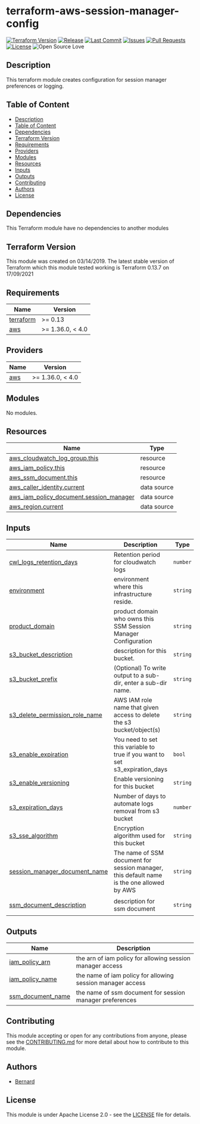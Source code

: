 # terraform-aws-session-manager-config

[![Terraform Version](https://img.shields.io/badge/Terraform%20Version->=0.13.0,<=0.13.7-blue.svg)](https://releases.hashicorp.com/terraform/)
[![Release](https://img.shields.io/github/release/traveloka/terraform-aws-session-manager-config.svg)](https://github.com/traveloka/terraform-aws-session-manager-config/releases)
[![Last Commit](https://img.shields.io/github/last-commit/traveloka/terraform-aws-session-manager-config.svg)](https://github.com/traveloka/terraform-aws-session-manager-config/commits/master)
[![Issues](https://img.shields.io/github/issues/traveloka/terraform-aws-session-manager-config.svg)](https://github.com/traveloka/terraform-aws-session-manager-config/issues)
[![Pull Requests](https://img.shields.io/github/issues-pr/traveloka/terraform-aws-session-manager-config.svg)](https://github.com/traveloka/terraform-aws-session-manager-config/pulls)
[![License](https://img.shields.io/github/license/traveloka/terraform-aws-session-manager-config.svg)](https://github.com/traveloka/terraform-aws-session-manager-config/blob/master/LICENSE)
![Open Source Love](https://badges.frapsoft.com/os/v1/open-source.png?v=103)

## Description

This terraform module creates configuration for session manager preferences or logging. 


## Table of Content
- [Description](#description)
- [Table of Content](#table-of-content)
- [Dependencies](#dependencies)
- [Terraform Version](#terraform-version)
- [Requirements](#requirements)
- [Providers](#providers)
- [Modules](#modules)
- [Resources](#resources)
- [Inputs](#inputs)
- [Outputs](#outputs)
- [Contributing](#contributing)
- [Authors](#authors)
- [License](#license)


## Dependencies

This Terraform module have no dependencies to another modules


## Terraform Version
This module was created on 03/14/2019. The latest stable version of Terraform which this module tested working is Terraform 0.13.7 on 17/09/2021


<!-- BEGINNING OF PRE-COMMIT-TERRAFORM DOCS HOOK -->
## Requirements

| Name | Version |
|------|---------|
| <a name="requirement_terraform"></a> [terraform](#requirement\_terraform) | >= 0.13 |
| <a name="requirement_aws"></a> [aws](#requirement\_aws) | >= 1.36.0, < 4.0 |

## Providers

| Name | Version |
|------|---------|
| <a name="provider_aws"></a> [aws](#provider\_aws) | >= 1.36.0, < 4.0 |

## Modules

No modules.

## Resources

| Name | Type |
|------|------|
| [aws_cloudwatch_log_group.this](https://registry.terraform.io/providers/hashicorp/aws/latest/docs/resources/cloudwatch_log_group) | resource |
| [aws_iam_policy.this](https://registry.terraform.io/providers/hashicorp/aws/latest/docs/resources/iam_policy) | resource |
| [aws_ssm_document.this](https://registry.terraform.io/providers/hashicorp/aws/latest/docs/resources/ssm_document) | resource |
| [aws_caller_identity.current](https://registry.terraform.io/providers/hashicorp/aws/latest/docs/data-sources/caller_identity) | data source |
| [aws_iam_policy_document.session_manager](https://registry.terraform.io/providers/hashicorp/aws/latest/docs/data-sources/iam_policy_document) | data source |
| [aws_region.current](https://registry.terraform.io/providers/hashicorp/aws/latest/docs/data-sources/region) | data source |

## Inputs

| Name | Description | Type | Default | Required |
|------|-------------|------|---------|:--------:|
| <a name="input_cwl_logs_retention_days"></a> [cwl\_logs\_retention\_days](#input\_cwl\_logs\_retention\_days) | Retention period for cloudwatch logs | `number` | `120` | no |
| <a name="input_environment"></a> [environment](#input\_environment) | environment where this infrastructure reside. | `string` | n/a | yes |
| <a name="input_product_domain"></a> [product\_domain](#input\_product\_domain) | product domain who owns this SSM Session Manager Configuration | `string` | n/a | yes |
| <a name="input_s3_bucket_description"></a> [s3\_bucket\_description](#input\_s3\_bucket\_description) | description for this bucket. | `string` | `"s3 bucket to store SSM session manager logs"` | no |
| <a name="input_s3_bucket_prefix"></a> [s3\_bucket\_prefix](#input\_s3\_bucket\_prefix) | (Optional) To write output to a sub-dir, enter a sub-dir name. | `string` | `""` | no |
| <a name="input_s3_delete_permission_role_name"></a> [s3\_delete\_permission\_role\_name](#input\_s3\_delete\_permission\_role\_name) | AWS IAM role name that given access to delete the s3 bucket/object(s) | `string` | `"SuperAdmin"` | no |
| <a name="input_s3_enable_expiration"></a> [s3\_enable\_expiration](#input\_s3\_enable\_expiration) | You need to set this variable to true if you want to set s3\_expiration\_days | `bool` | `true` | no |
| <a name="input_s3_enable_versioning"></a> [s3\_enable\_versioning](#input\_s3\_enable\_versioning) | Enable versioning for this bucket | `string` | `"true"` | no |
| <a name="input_s3_expiration_days"></a> [s3\_expiration\_days](#input\_s3\_expiration\_days) | Number of days to automate logs removal from s3 bucket | `number` | `1` | no |
| <a name="input_s3_sse_algorithm"></a> [s3\_sse\_algorithm](#input\_s3\_sse\_algorithm) | Encryption algorithm used for this bucket | `string` | `"AES256"` | no |
| <a name="input_session_manager_document_name"></a> [session\_manager\_document\_name](#input\_session\_manager\_document\_name) | The name of SSM document for session manager, this default name is the one allowed by AWS | `string` | `"SSM-SessionManagerRunShell"` | no |
| <a name="input_ssm_document_description"></a> [ssm\_document\_description](#input\_ssm\_document\_description) | description for ssm document | `string` | `"document to hold regional session manager preferences"` | no |

## Outputs

| Name | Description |
|------|-------------|
| <a name="output_iam_policy_arn"></a> [iam\_policy\_arn](#output\_iam\_policy\_arn) | the arn of iam policy for allowing session manager access |
| <a name="output_iam_policy_name"></a> [iam\_policy\_name](#output\_iam\_policy\_name) | the name of iam policy for allowing session manager access |
| <a name="output_ssm_document_name"></a> [ssm\_document\_name](#output\_ssm\_document\_name) | the name of ssm document for session manager preferences |
<!-- END OF PRE-COMMIT-TERRAFORM DOCS HOOK -->

## Contributing

This module accepting or open for any contributions from anyone, please see the [CONTRIBUTING.md](https://github.com/traveloka/terraform-aws-session-manager-config/blob/master/CONTRIBUTING.md) for more detail about how to contribute to this module.

## Authors
* [Bernard](https://github.com/SiahaanBernard)

## License

This module is under Apache License 2.0 - see the [LICENSE](https://github.com/traveloka/terraform-aws-session-manager-config/blob/master/LICENSE.md) file for details.
